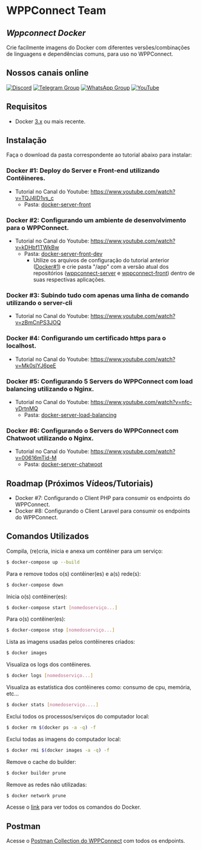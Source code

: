 # WPPConnect Team
## _Wppconnect Docker_

Crie facilmente imagens do Docker com diferentes versões/combinações de linguagens e dependências comuns, para uso no WPPConnect.

## Nossos canais online

[![Discord](https://img.shields.io/discord/844351092758413353?color=blueviolet&label=Discord&logo=discord&style=flat)](https://discord.gg/JU5JGGKGNG)
[![Telegram Group](https://img.shields.io/badge/Telegram-Group-32AFED?logo=telegram)](https://t.me/wppconnect)
[![WhatsApp Group](https://img.shields.io/badge/WhatsApp-Group-25D366?logo=whatsapp)](https://chat.whatsapp.com/C1ChjyShl5cA7KvmtecF3L)
[![YouTube](https://img.shields.io/youtube/channel/subscribers/UCD7J9LG08PmGQrF5IS7Yv9A?label=YouTube)](https://www.youtube.com/c/wppconnect)

## Requisitos

* Docker [3.x](https://www.docker.com/get-started) ou mais recente.

## Instalação

Faça o download da pasta correspondente ao tutorial abaixo para instalar:

### Docker #1: Deploy do Server e Front-end utilizando Contêineres.
- Tutorial no Canal do Youtube: https://www.youtube.com/watch?v=TQJ4ID1vs_c
  - Pasta: [docker-server-front](./docker-server-front)
  
### Docker #2: Configurando um ambiente de desenvolvimento para o WPPConnect.
- Tutorial no Canal do Youtube: https://www.youtube.com/watch?v=kDHbf1TWkBw
  - Pasta: [docker-server-front-dev](./docker-server-front-dev)
    - Utilize os arquivos de configuração do tutorial anterior ([Docker#1](https://www.youtube.com/watch?v=TQJ4ID1vs_c)) e crie pasta "/app" com a versão atual dos repositórios ([wppconnect-server](https://github.com/wppconnect-team/wppconnect-server) e [wppconnect-front](https://github.com/wppconnect-team/wppconnect-frontend)) dentro de suas respectivas aplicações.

### Docker #3:  Subindo tudo com apenas uma linha de comando utilizando o server-cli
- Tutorial no Canal do Youtube: https://www.youtube.com/watch?v=zBmCnPS3JOQ

### Docker #4: Configurando um certificado https para o localhost.
- Tutorial no Canal do Youtube: https://www.youtube.com/watch?v=Mk0sIYJ6peE

### Docker #5: Configurando 5 Servers do WPPConnect com load balancing utilizando o Nginx.
- Tutorial no Canal do Youtube: https://www.youtube.com/watch?v=nfc-yDrtnMQ
  - Pasta: [docker-server-load-balancing](./docker-server-load-balancing)

### Docker #6: Configurando o Servers do WPPConnect com Chatwoot utilizando o Nginx.
- Tutorial no Canal do Youtube: https://www.youtube.com/watch?v=00616mTid-M
  - Pasta: [docker-server-chatwoot](./docker-server-chatwoot)

## Roadmap (Próximos Vídeos/Tutoriais)
- Docker #7: Configurando o Client PHP para consumir os endpoints do WPPConnect.
- Docker #8: Configurando o Client Laravel para consumir os endpoints do WPPConnect.

## Comandos Utilizados

Compila, (re)cria, inicia e anexa um contêiner para um serviço:
``` bash
$ docker-compose up --build
```

Para e remove todos o(s) contêiner(es) e a(s) rede(s):
``` bash
$ docker-compose down
```

Inicia o(s) contêiner(es):
``` bash
$ docker-compose start [nomedoserviço...]
```

Para o(s) contêiner(es):
``` bash
$ docker-compose stop [nomedoserviço...]
```

Lista as imagens usadas pelos contêineres criados:
``` bash
$ docker images
```

Visualiza os logs dos contêineres.
``` bash
$ docker logs [nomedoserviço...]
```

Visualiza as estatística dos contêineres como: consumo de cpu, memória, etc...
``` bash
$ docker stats [nomedoserviço....]
```

Exclui todos os processos/serviços do computador local:
``` bash
$ docker rm $(docker ps -a -q) -f  
```

Exclui todas as imagens do computador local:
``` bash
$ docker rmi $(docker images -a -q) -f
```

Remove o cache do builder:
``` bash
$ docker builder prune
```

Remove as redes não utilizadas:
``` bash
$ docker network prune
```

Acesse o [link](https://docs.docker.com/reference/) para ver todos os comandos do Docker.

## Postman
Acesse o [Postman Collection do WPPConnect](https://documenter.getpostman.com/view/9139457/TzshF4jQ) com todos os endpoints.
